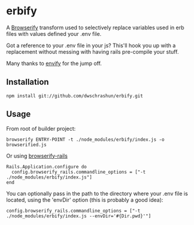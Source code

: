 # erbify

A [Browserify](http://browserify.org) transform used to selectively replace variables used in erb files with values defined your .env file.

Got a reference to your .env file in your js? This'll hook you up with a replacement without messing with having rails pre-compile your stuff.

Many thanks to [envify](https://github.com/hughsk/envify) for the jump off.


## Installation ##

`npm install git://github.com/dwschrashun/erbify.git`


## Usage ##

From root of builder project:

`browserify ENTRY-POINT -t ./node_modules/erbify/index.js -o browserified.js`

Or using [browserify-rails](https://github.com/browserify-rails/browserify-rails)

```
Rails.Application.configure do
  config.browserify_rails.commandline_options = ["-t ./node_modules/erbify/index.js"]
end
```

You can optionally pass in the path to the directory where your .env file is located, using the 'envDir' option (this is probably a good idea):

`config.browserify_rails.commandline_options = ["-t ./node_modules/erbify/index.js --envDir='#{Dir.pwd}'"]`